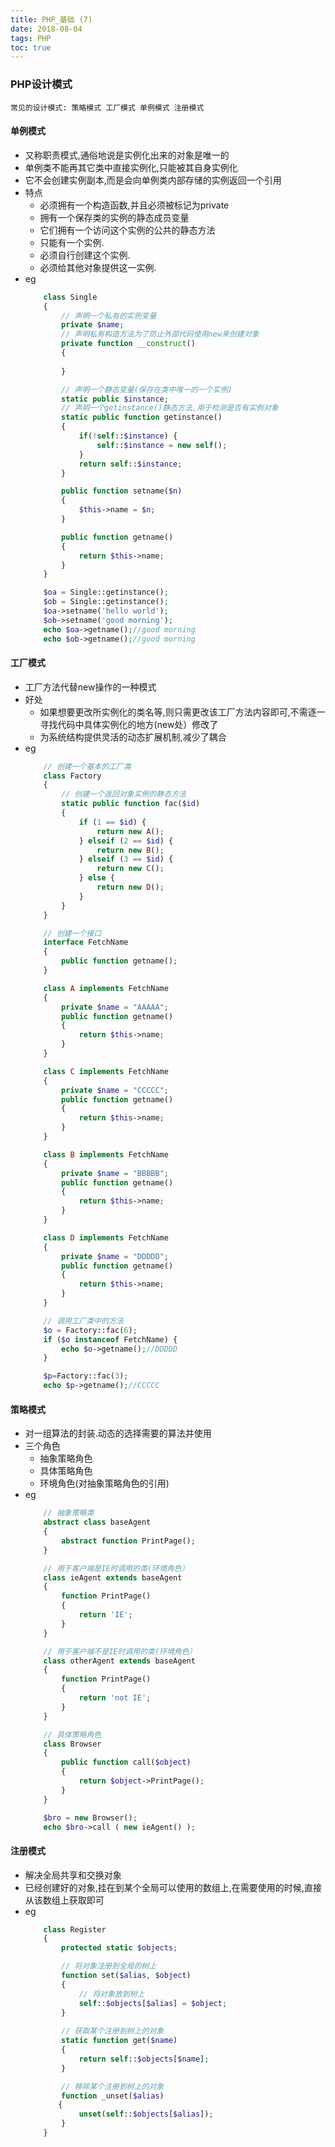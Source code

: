 ```yaml
---
title: PHP_基础 (7)
date: 2018-08-04
tags: PHP 
toc: true
---
```


### PHP设计模式
    常见的设计模式: 策略模式 工厂模式 单例模式 注册模式

<!-- more -->

#### 单例模式
- 又称职责模式,通俗地说是实例化出来的对象是唯一的
- 单例类不能再其它类中直接实例化,只能被其自身实例化
- 它不会创建实例副本,而是会向单例类内部存储的实例返回一个引用
- 特点
    * 必须拥有一个构造函数,并且必须被标记为private
    * 拥有一个保存类的实例的静态成员变量
    * 它们拥有一个访问这个实例的公共的静态方法
    * 只能有一个实例.
    * 必须自行创建这个实例.
    * 必须给其他对象提供这一实例.
- eg
    ```php
        class Single 
        {
            // 声明一个私有的实例变量
            private $name;
            // 声明私有构造方法为了防止外部代码使用new来创建对象
            private function __construct()
            {
            
            }

            // 声明一个静态变量(保存在类中唯一的一个实例)
            static public $instance;
            // 声明一个getinstance()静态方法,用于检测是否有实例对象
            static public function getinstance()
            {
                if(!self::$instance) {
                    self::$instance = new self();
                }
                return self::$instance;
            }

            public function setname($n)
            { 
                $this->name = $n; 
            }

            public function getname()
            { 
                return $this->name; 
            }
        }

        $oa = Single::getinstance();
        $ob = Single::getinstance();
        $oa->setname('hello world');
        $ob->setname('good morning');
        echo $oa->getname();//good morning
        echo $ob->getname();//good morning
    ```

#### 工厂模式
- 工厂方法代替new操作的一种模式
- 好处
    * 如果想要更改所实例化的类名等,则只需更改该工厂方法内容即可,不需逐一寻找代码中具体实例化的地方(new处）修改了
    * 为系统结构提供灵活的动态扩展机制,减少了耦合
- eg
    ```php
        // 创建一个基本的工厂类
        class Factory 
        {
            // 创建一个返回对象实例的静态方法
            static public function fac($id)
            {
                if (1 == $id) {
                    return new A();
                } elseif (2 == $id) {
                    return new B();
                } elseif (3 == $id) {
                    return new C();
                } else {
                    return new D();
                }   
            }
        }

        // 创建一个接口
        interface FetchName 
        {
            public function getname();
        }

        class A implements FetchName
        {
            private $name = "AAAAA";
            public function getname()
            { 
                return $this->name; 
            }
        }

        class C implements FetchName
        {
            private $name = "CCCCC";
            public function getname()
            { 
                return $this->name; 
            }
        }

        class B implements FetchName
        {
            private $name = "BBBBB";
            public function getname()
            { 
                return $this->name; 
            }
        }

        class D implements FetchName
        {
            private $name = "DDDDD";
            public function getname()
            { 
                return $this->name; 
            }
        }

        // 调用工厂类中的方法
        $o = Factory::fac(6);
        if ($o instanceof FetchName) {
            echo $o->getname();//DDDDD
        }

        $p=Factory::fac(3);
        echo $p->getname();//CCCCC
    ```

#### 策略模式
- 对一组算法的封装.动态的选择需要的算法并使用
- 三个角色
    * 抽象策略角色
    * 具体策略角色
    * 环境角色(对抽象策略角色的引用)
- eg
    ```php
        // 抽象策略类
        abstract class baseAgent 
        { 
            abstract function PrintPage();
        }

        // 用于客户端是IE时调用的类(环境角色）
        class ieAgent extends baseAgent 
        {
            function PrintPage() 
            {
                return 'IE';
            }
        }

        // 用于客户端不是IE时调用的类(环境角色）
        class otherAgent extends baseAgent 
        {
            function PrintPage() 
            {
                return 'not IE';
            }
        }

        // 具体策略角色
        class Browser 
        { 
            public function call($object)  
            {
                return $object->PrintPage();
            }
        }

        $bro = new Browser();
        echo $bro->call ( new ieAgent() );
    ```

#### 注册模式
- 解决全局共享和交换对象
- 已经创建好的对象,挂在到某个全局可以使用的数组上,在需要使用的时候,直接从该数组上获取即可
- eg
    ```php
        class Register
        {
            protected static $objects;

            // 将对象注册到全局的树上
            function set($alias, $object)
            {
                // 将对象放到树上
                self::$objects[$alias] = $object;
            }
            
            // 获取某个注册到树上的对象
            static function get($name)
            {
                return self::$objects[$name];
            }

            // 移除某个注册到树上的对象
            function _unset($alias)
        　　{
                unset(self::$objects[$alias]);
            }
        }
    ```

